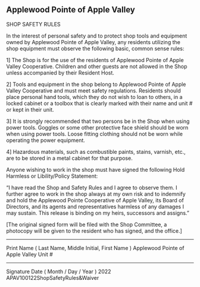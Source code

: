 ## Applewood Pointe of Apple Valley 

SHOP SAFETY RULES

In the interest of personal safety and to protect shop tools and equipment owned by Applewood Pointe of Apple Valley, any residents utilizing the shop equipment must observe the following basic, common sense rules:

1] The Shop is for the use of the residents of Applewood Pointe of Apple Valley Cooperative. Children and other guests are not allowed in the Shop unless accompanied by their Resident Host.

2] Tools and equipment in the shop belong to Applewood Pointe of Apple Valley Cooperative and must meet safety regulations. Residents should place personal hand tools, which they do not wish to loan to others, in a locked cabinet or a toolbox that is clearly marked with their name and unit # or kept in their unit.

3] It is strongly recommended that two persons be in the Shop when using power tools. Goggles or some other protective face shield should be worn when using power tools. Loose fitting clothing should not be worn while operating the power equipment.

4] Hazardous materials, such as combustible paints, stains, varnish, etc., are to be stored in a metal cabinet for that purpose.



Anyone wishing to work in the shop must have signed the following Hold Harmless or Libility/Policy Statement:



“I have read the Shop and Safety Rules and I agree to observe them. I further agree to work in the shop always at my own risk and to indemnify and hold the Applewood Pointe Cooperative of Apple Valley, its Board of Directors, and its agents and representatives harmless of any damages I may sustain. This release is binding on my heirs, successors and assigns.”






[The original signed form will be filed with the Shop Committee, a photocopy will be given to the resident who has signed, and the office.]



_______________________________________________ ________________________________
Print Name ( Last Name, Middle Initial, First Name ) Applewood Pointe of Apple Valley Unit #


_______________________________________________ ________________________________
Signature Date ( Month / Day / Year )
2022 APAV100122ShopSafetyRules&Waiver
